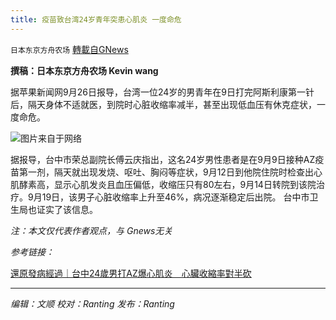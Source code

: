 ```yaml
---
title: 疫苗致台湾24岁青年突患心肌炎 一度命危
---
```

`日本东京方舟农场` [轉載自GNews](https://gnews.org/zh-hans/1558551/)

**撰稿：日本东京方舟农场 Kevin wang**

据苹果新闻网9月26日报导，台湾一位24岁的男青年在9日打完阿斯利康第一针后，隔天身体不适就医，到院时心脏收缩率减半，甚至出现低血压有休克症状，一度命危。

![](https://assets.gnews.org/wp-content/uploads/2021/09/微信图片_20210927171542.png)图片来自于网络

据报导，台中市荣总副院长傅云庆指出，这名24岁男性患者是在9月9日接种AZ疫苗第一剂，隔天就出现发烧、呕吐、胸闷等症状，9月12日到他院住院时检查出心肌酵素高，显示心肌发炎且血压偏低，收缩压只有80左右，9月14日转院到该院治疗。9月19日，该男子心脏收缩率上升至46%，病况逐渐稳定后出院。
台中市卫生局也证实了该信息。

*注：本文仅代表作者观点，与 Gnews无关*

*参考链接：*

[還原發病經過｜台中24歲男打AZ爆心肌炎　心臟收縮率對半砍](https://tw.appledaily.com/life/20210926/AYZB3X6FSJCHDNWBKVIJNCH6TA/)

* * *

*编辑：文顺 校对：Ranting 发布：Ranting*
